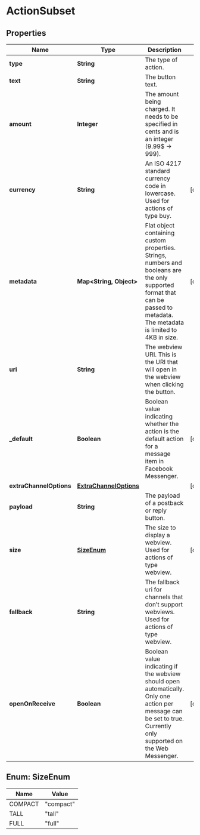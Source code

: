 

# ActionSubset


## Properties

| Name | Type | Description | Notes |
|------------ | ------------- | ------------- | -------------|
|**type** | **String** | The type of action. |  |
|**text** | **String** | The button text. |  |
|**amount** | **Integer** | The amount being charged. It needs to be specified in cents and is an integer (9.99$ -&gt; 999). |  |
|**currency** | **String** | An ISO 4217 standard currency code in lowercase. Used for actions of type buy. |  [optional] |
|**metadata** | **Map&lt;String, Object&gt;** | Flat object containing custom properties. Strings, numbers and booleans  are the only supported format that can be passed to metadata. The metadata is limited to 4KB in size.  |  [optional] |
|**uri** | **String** | The webview URI. This is the URI that will open in the webview when clicking the button. |  |
|**_default** | **Boolean** | Boolean value indicating whether the action is the default action for a message item in Facebook Messenger. |  [optional] |
|**extraChannelOptions** | [**ExtraChannelOptions**](ExtraChannelOptions.md) |  |  [optional] |
|**payload** | **String** | The payload of a postback or reply button. |  |
|**size** | [**SizeEnum**](#SizeEnum) | The size to display a webview. Used for actions of type webview. |  [optional] |
|**fallback** | **String** | The fallback uri for channels that don’t support webviews. Used for actions of type webview. |  |
|**openOnReceive** | **Boolean** | Boolean value indicating if the webview should open automatically. Only one action per message can be set to true. Currently only supported on the Web Messenger. |  [optional] |



## Enum: SizeEnum

| Name | Value |
|---- | -----|
| COMPACT | &quot;compact&quot; |
| TALL | &quot;tall&quot; |
| FULL | &quot;full&quot; |



